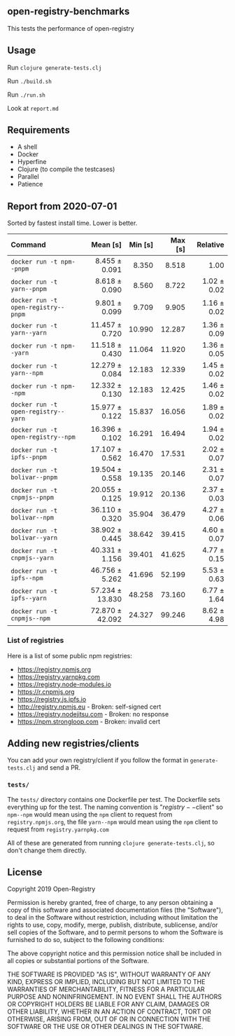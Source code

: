 ## open-registry-benchmarks

This tests the performance of open-registry

## Usage

Run `clojure generate-tests.clj`

Run `./build.sh`

Run `./run.sh`

Look at `report.md`

## Requirements

- A shell
- Docker
- Hyperfine
- Clojure (to compile the testcases)
- Parallel
- Patience

<!-- REPORT -->
## Report from 2020-07-01

Sorted by fastest install time. Lower is better.


| Command | Mean [s] | Min [s] | Max [s] | Relative |
|:---|---:|---:|---:|---:|
| `docker run -t npm--pnpm` | 8.455 ± 0.091 | 8.350 | 8.518 | 1.00 |
| `docker run -t yarn--pnpm` | 8.618 ± 0.090 | 8.560 | 8.722 | 1.02 ± 0.02 |
| `docker run -t open-registry--pnpm` | 9.801 ± 0.099 | 9.709 | 9.905 | 1.16 ± 0.02 |
| `docker run -t yarn--yarn` | 11.457 ± 0.720 | 10.990 | 12.287 | 1.36 ± 0.09 |
| `docker run -t npm--yarn` | 11.518 ± 0.430 | 11.064 | 11.920 | 1.36 ± 0.05 |
| `docker run -t yarn--npm` | 12.279 ± 0.084 | 12.183 | 12.339 | 1.45 ± 0.02 |
| `docker run -t npm--npm` | 12.332 ± 0.130 | 12.183 | 12.425 | 1.46 ± 0.02 |
| `docker run -t open-registry--yarn` | 15.977 ± 0.122 | 15.837 | 16.056 | 1.89 ± 0.02 |
| `docker run -t open-registry--npm` | 16.396 ± 0.102 | 16.291 | 16.494 | 1.94 ± 0.02 |
| `docker run -t ipfs--pnpm` | 17.107 ± 0.562 | 16.470 | 17.531 | 2.02 ± 0.07 |
| `docker run -t bolivar--pnpm` | 19.504 ± 0.558 | 19.135 | 20.146 | 2.31 ± 0.07 |
| `docker run -t cnpmjs--pnpm` | 20.055 ± 0.125 | 19.912 | 20.136 | 2.37 ± 0.03 |
| `docker run -t bolivar--npm` | 36.110 ± 0.320 | 35.904 | 36.479 | 4.27 ± 0.06 |
| `docker run -t bolivar--yarn` | 38.902 ± 0.445 | 38.642 | 39.415 | 4.60 ± 0.07 |
| `docker run -t cnpmjs--yarn` | 40.331 ± 1.156 | 39.401 | 41.625 | 4.77 ± 0.15 |
| `docker run -t ipfs--npm` | 46.756 ± 5.262 | 41.696 | 52.199 | 5.53 ± 0.63 |
| `docker run -t ipfs--yarn` | 57.234 ± 13.830 | 48.258 | 73.160 | 6.77 ± 1.64 |
| `docker run -t cnpmjs--npm` | 72.870 ± 42.092 | 24.327 | 99.246 | 8.62 ± 4.98 |
<!-- REPORT_END -->

### List of registries

Here is a list of some public npm registries:

- https://registry.npmjs.org
- https://registry.yarnpkg.com
- https://registry.node-modules.io
- https://r.cnpmjs.org
- https://registry.js.ipfs.io
- http://registry.npmjs.eu - Broken: self-signed cert
- https://registry.nodejitsu.com - Broken: no response
- https://npm.strongloop.com - Broken: invalid cert

## Adding new registries/clients

You can add your own registry/client if you follow the format in
`generate-tests.clj` and send a PR.

### `tests/`

The `tests/` directory contains one Dockerfile per test. The Dockerfile
sets everything up for the test. The naming convention is "$registry--$client"
so `npm--npm` would mean using the `npm` client to request from `registry.npmjs.org`,
the file `yarn--npm` would mean using the `npm` client to request from `registry.yarnpkg.com`

All of these are generated from running `clojure generate-tests.clj`, so don't
change them directly.

## License

Copyright 2019 Open-Registry

Permission is hereby granted, free of charge, to any person obtaining a copy of this software and associated documentation files (the "Software"), to deal in the Software without restriction, including without limitation the rights to use, copy, modify, merge, publish, distribute, sublicense, and/or sell copies of the Software, and to permit persons to whom the Software is furnished to do so, subject to the following conditions:

The above copyright notice and this permission notice shall be included in all copies or substantial portions of the Software.

THE SOFTWARE IS PROVIDED "AS IS", WITHOUT WARRANTY OF ANY KIND, EXPRESS OR IMPLIED, INCLUDING BUT NOT LIMITED TO THE WARRANTIES OF MERCHANTABILITY, FITNESS FOR A PARTICULAR PURPOSE AND NONINFRINGEMENT. IN NO EVENT SHALL THE AUTHORS OR COPYRIGHT HOLDERS BE LIABLE FOR ANY CLAIM, DAMAGES OR OTHER LIABILITY, WHETHER IN AN ACTION OF CONTRACT, TORT OR OTHERWISE, ARISING FROM, OUT OF OR IN CONNECTION WITH THE SOFTWARE OR THE USE OR OTHER DEALINGS IN THE SOFTWARE.
